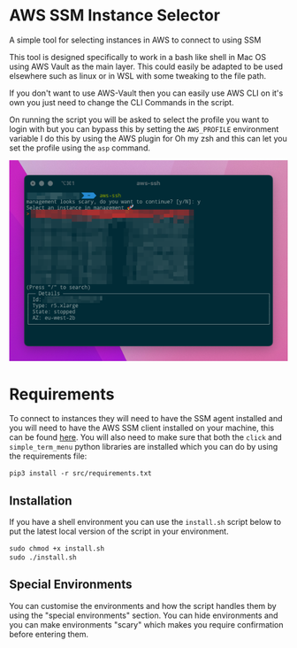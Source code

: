 # AWS SSM Instance Selector
A simple tool for selecting instances in AWS to connect to using SSM

This tool is designed specifically to work in a bash like shell in Mac OS using AWS Vault as the main layer.
This could easily be adapted to be used elsewhere such as linux or in WSL with some tweaking to the file path.

If you don't want to use AWS-Vault then you can easily use AWS CLI on it's own you just need to change the CLI Commands in the script.

On running the script you will be asked to select the profile you want to login with but you can bypass this by setting the `AWS_PROFILE` environment variable
I do this by using the AWS plugin for Oh my zsh and this can let you set the profile using the `asp` command.

![aws-ssh running in Mac OS](images/demo.png)

# Requirements
To connect to instances they will need to have the SSM agent installed and you will need to have the AWS SSM client installed
on your machine, this can be found [here](https://docs.aws.amazon.com/systems-manager/latest/userguide/session-manager-working-with-install-plugin.html).
You will also need to make sure that both the `click` and `simple_term_menu` python libraries are installed which you can do by using the requirements file:
```
pip3 install -r src/requirements.txt
```

## Installation
If you have a shell environment you can use the `install.sh` script below to put the latest local version of the script in your environment.

```
sudo chmod +x install.sh
sudo ./install.sh
```

## Special Environments
You can customise the environments and how the script handles them by using the "special environments" section.
You can hide environments and you can make environments "scary" which makes you require confirmation before entering them.